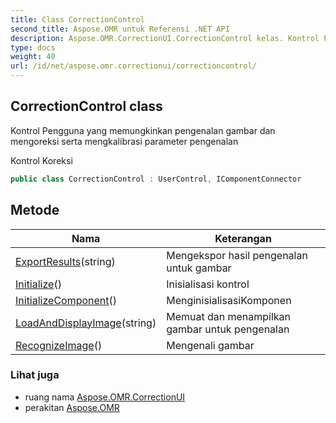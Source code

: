 ```yaml
---
title: Class CorrectionControl
second_title: Aspose.OMR untuk Referensi .NET API
description: Aspose.OMR.CorrectionUI.CorrectionControl kelas. Kontrol Pengguna yang memungkinkan pengenalan gambar dan mengoreksi serta mengkalibrasi parameter pengenalan
type: docs
weight: 40
url: /id/net/aspose.omr.correctionui/correctioncontrol/
---
```

## CorrectionControl class

Kontrol Pengguna yang memungkinkan pengenalan gambar dan mengoreksi serta mengkalibrasi parameter pengenalan

Kontrol Koreksi

```csharp
public class CorrectionControl : UserControl, IComponentConnector
```

## Metode

| Nama | Keterangan |
| --- | --- |
| [ExportResults](../../aspose.omr.correctionui/correctioncontrol/exportresults/)(string) | Mengekspor hasil pengenalan untuk gambar |
| [Initialize](../../aspose.omr.correctionui/correctioncontrol/initialize/)() | Inisialisasi kontrol |
| [InitializeComponent](../../aspose.omr.correctionui/correctioncontrol/initializecomponent/)() | MenginisialisasiKomponen |
| [LoadAndDisplayImage](../../aspose.omr.correctionui/correctioncontrol/loadanddisplayimage/)(string) | Memuat dan menampilkan gambar untuk pengenalan |
| [RecognizeImage](../../aspose.omr.correctionui/correctioncontrol/recognizeimage/)() | Mengenali gambar |

### Lihat juga

* ruang nama [Aspose.OMR.CorrectionUI](../../aspose.omr.correctionui/)
* perakitan [Aspose.OMR](../../)


